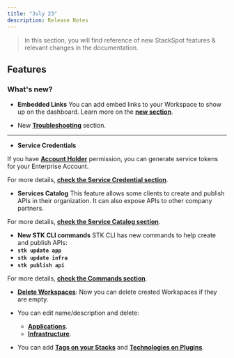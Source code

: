 ```yaml
---
title: "July 23"
description: Release Notes
---
```

> In this section, you will find reference of new StackSpot features & relevant changes in the documentation.

## Features

### **What's new?**

- **Embedded Links**
You can add embed links to your Workspace to show up on the dashboard. Learn more on the [**new section**](/en/home/workspace/links-on-workspace).

- New [**Troubleshooting**](/en/home/troubleshooting) section.

---

- **Service Credentials**

If you have [**Account Holder**](/en/home/account/organization/access-management/permissions) permission, you can generate service tokens for your Enterprise Account.

For more details, [**check the Service Credential section**](/en/home/account/organization/service-credential).

- **Services Catalog**
This feature allows some clients to create and publish APIs in their organization. It can also expose APIs to other company partners.

For more details, [**check the Service Catalog section**](/en/service-catalog/initial-guide/product).

- **New STK CLI commands**
STK CLI has new commands to help create and publish APIs:
- **`stk update app`**
- **`stk update infra`**
- **`stk publish api`**
    
For more details, [**check the Commands section**](/en/home/stk-cli/commands/index).

- [**Delete Workspaces**](/en/home/workspace/delete-workspace): Now you can delete created Workspaces if they are empty.

- You can edit name/description and delete:
    - [**Applications**](/en/create-use/use-content/infra/infrastructure).
    - [**Infrastructure**](/en/create-use/use-content/application/create-app-portal).

- You can add [**Tags on your Stacks**](/en/create-use/create-content/stack/create-stack) and [**Technologies on Plugins**](/en/create-use/create-content/plugin/publish-plugin).